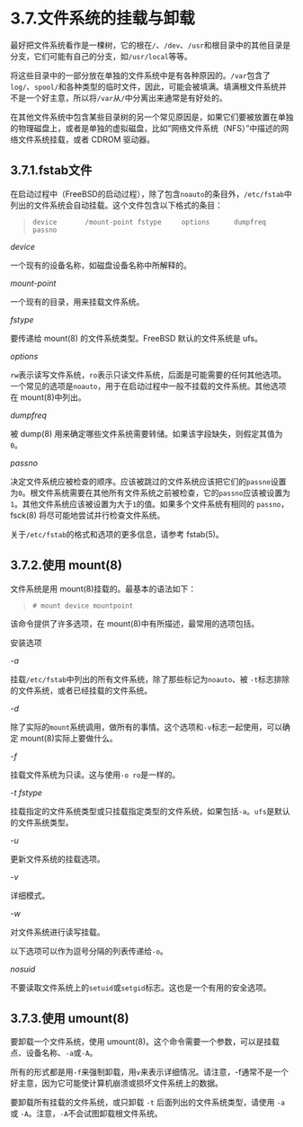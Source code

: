 # 3.7.文件系统的挂载与卸载

最好把文件系统看作是一棵树，它的根在`/`、`/dev`、`/usr`和根目录中的其他目录是分支，它们可能有自己的分支，如`/usr/local`等等。

将这些目录中的一部分放在单独的文件系统中是有各种原因的。`/var`包含了`log/`、`spool/`和各种类型的临时文件，因此，可能会被填满。填满根文件系统并不是一个好主意，所以将`/var`从`/`中分离出来通常是有好处的。

在其他文件系统中包含某些目录树的另一个常见原因是，如果它们要被放置在单独的物理磁盘上，或者是单独的虚拟磁盘，比如“网络文件系统（NFS）”中描述的网络文件系统挂载，或者 CDROM 驱动器。

## 3.7.1.fstab文件

在启动过程中（FreeBSD的启动过程），除了包含`noauto`的条目外，`/etc/fstab`中列出的文件系统会自动挂载。这个文件包含以下格式的条目：

>```
>device       /mount-point fstype     options      dumpfreq     passno
>```

*device*

一个现有的设备名称，如磁盘设备名称中所解释的。

*mount-point*

一个现有的目录，用来挂载文件系统。

*fstype*

要传递给 mount(8) 的文件系统类型。FreeBSD 默认的文件系统是 ufs。

*options*

`rw`表示读写文件系统，`ro`表示只读文件系统，后面是可能需要的任何其他选项。一个常见的选项是`noauto`，用于在启动过程中一般不挂载的文件系统。其他选项在 mount(8)中列出。

*dumpfreq*

被 dump(8) 用来确定哪些文件系统需要转储。如果该字段缺失，则假定其值为`0`。

*passno*

决定文件系统应被检查的顺序。应该被跳过的文件系统应该把它们的`passno`设置为`0`。根文件系统需要在其他所有文件系统之前被检查，它的`passno`应该被设置为`1`。其他文件系统应该被设置为大于`1`的值。如果多个文件系统有相同的 `passno`，fsck(8) 将尽可能地尝试并行检查文件系统。

关于`/etc/fstab`的格式和选项的更多信息，请参考 fstab(5)。

## 3.7.2.使用 mount(8)

文件系统是用 mount(8)挂载的。最基本的语法如下：

>```
># mount device mountpoint
>```
>
该命令提供了许多选项，在 mount(8)中有所描述，最常用的选项包括。

安装选项

*-a*

挂载`/etc/fstab`中列出的所有文件系统，除了那些标记为`noauto`、被 `-t`标志排除的文件系统，或者已经挂载的文件系统。

*-d*

除了实际的`mount`系统调用，做所有的事情。这个选项和`-v`标志一起使用，可以确定 mount(8)实际上要做什么。

*-f*

挂载文件系统为只读。这与使用`-o ro`是一样的。

*-t fstype*

挂载指定的文件系统类型或只挂载指定类型的文件系统，如果包括`-a`。`ufs`是默认的文件系统类型。

*-u*

更新文件系统的挂载选项。

*-v*

详细模式。

*-w*

对文件系统进行读写挂载。

以下选项可以作为逗号分隔的列表传递给`-o`。

*nosuid*

不要读取文件系统上的`setuid`或`setgid`标志。这也是一个有用的安全选项。

## 3.7.3.使用 umount(8)

要卸载一个文件系统，使用 umount(8)。这个命令需要一个参数，可以是挂载点、设备名称、`-a`或`-A`。

所有的形式都是用`-f`来强制卸载，用`v`来表示详细情况。请注意，-f通常不是一个好主意，因为它可能使计算机崩溃或损坏文件系统上的数据。

要卸载所有挂载的文件系统，或只卸载 `-t` 后面列出的文件系统类型，请使用 `-a` 或 `-A`。注意，`-A`不会试图卸载根文件系统。
